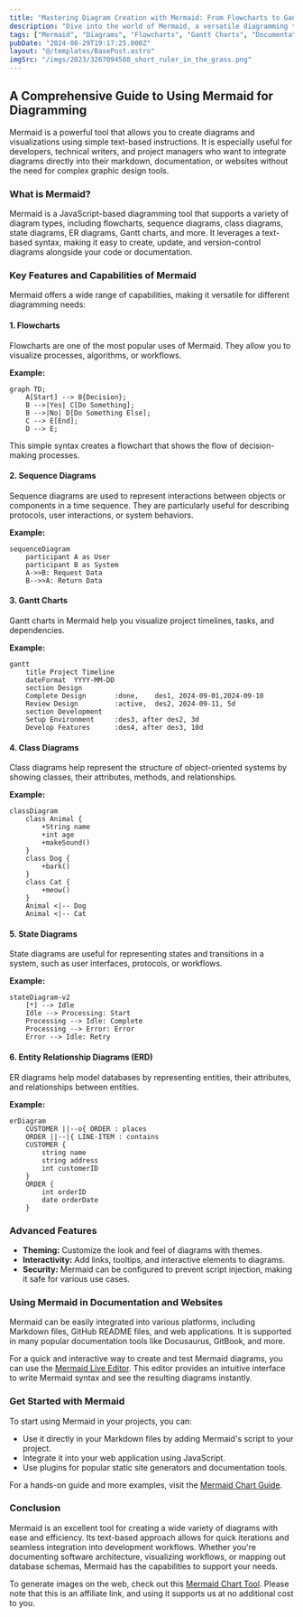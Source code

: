 ```yaml
---
title: "Mastering Diagram Creation with Mermaid: From Flowcharts to Gantt Charts"
description: "Dive into the world of Mermaid, a versatile diagramming tool that uses simple text-based syntax. Learn how to create flowcharts, sequence diagrams, Gantt charts, and more, directly in your documentation or web projects. Discover advanced features and practical tips for integrating Mermaid into your workflow."
tags: ["Mermaid", "Diagrams", "Flowcharts", "Gantt Charts", "Documentation", "Visualization", "JavaScript"]
pubDate: "2024-08-29T19:17:25.000Z"
layout: "@/templates/BasePost.astro"
imgSrc: "/imgs/2023/3267094508_short_ruler_in_the_grass.png"
---
```


## A Comprehensive Guide to Using Mermaid for Diagramming

Mermaid is a powerful tool that allows you to create diagrams and visualizations using simple text-based instructions. It is especially useful for developers, technical writers, and project managers who want to integrate diagrams directly into their markdown, documentation, or websites without the need for complex graphic design tools.

### What is Mermaid?

Mermaid is a JavaScript-based diagramming tool that supports a variety of diagram types, including flowcharts, sequence diagrams, class diagrams, state diagrams, ER diagrams, Gantt charts, and more. It leverages a text-based syntax, making it easy to create, update, and version-control diagrams alongside your code or documentation.

### Key Features and Capabilities of Mermaid

Mermaid offers a wide range of capabilities, making it versatile for different diagramming needs:

#### 1. **Flowcharts**

Flowcharts are one of the most popular uses of Mermaid. They allow you to visualize processes, algorithms, or workflows. 

**Example:**

```mermaid
graph TD;
    A[Start] --> B{Decision};
    B -->|Yes| C[Do Something];
    B -->|No| D[Do Something Else];
    C --> E[End];
    D --> E;
```

This simple syntax creates a flowchart that shows the flow of decision-making processes.

#### 2. **Sequence Diagrams**

Sequence diagrams are used to represent interactions between objects or components in a time sequence. They are particularly useful for describing protocols, user interactions, or system behaviors.

**Example:**

```mermaid
sequenceDiagram
    participant A as User
    participant B as System
    A->>B: Request Data
    B-->>A: Return Data
```

#### 3. **Gantt Charts**

Gantt charts in Mermaid help you visualize project timelines, tasks, and dependencies.

**Example:**

```mermaid
gantt
    title Project Timeline
    dateFormat  YYYY-MM-DD
    section Design
    Complete Design       :done,    des1, 2024-09-01,2024-09-10
    Review Design         :active,  des2, 2024-09-11, 5d
    section Development
    Setup Environment     :des3, after des2, 3d
    Develop Features      :des4, after des3, 10d
```

#### 4. **Class Diagrams**

Class diagrams help represent the structure of object-oriented systems by showing classes, their attributes, methods, and relationships.

**Example:**

```mermaid
classDiagram
    class Animal {
        +String name
        +int age
        +makeSound()
    }
    class Dog {
        +bark()
    }
    class Cat {
        +meow()
    }
    Animal <|-- Dog
    Animal <|-- Cat
```

#### 5. **State Diagrams**

State diagrams are useful for representing states and transitions in a system, such as user interfaces, protocols, or workflows.

**Example:**

```mermaid
stateDiagram-v2
    [*] --> Idle
    Idle --> Processing: Start
    Processing --> Idle: Complete
    Processing --> Error: Error
    Error --> Idle: Retry
```

#### 6. **Entity Relationship Diagrams (ERD)**

ER diagrams help model databases by representing entities, their attributes, and relationships between entities.

**Example:**

```mermaid
erDiagram
    CUSTOMER ||--o{ ORDER : places
    ORDER ||--|{ LINE-ITEM : contains
    CUSTOMER {
        string name
        string address
        int customerID
    }
    ORDER {
        int orderID
        date orderDate
    }
```

### Advanced Features

- **Theming:** Customize the look and feel of diagrams with themes.
- **Interactivity:** Add links, tooltips, and interactive elements to diagrams.
- **Security:** Mermaid can be configured to prevent script injection, making it safe for various use cases.

### Using Mermaid in Documentation and Websites

Mermaid can be easily integrated into various platforms, including Markdown files, GitHub README files, and web applications. It is supported in many popular documentation tools like Docusaurus, GitBook, and more.

For a quick and interactive way to create and test Mermaid diagrams, you can use the [Mermaid Live Editor](https://www.mermaidchart.com/landing/?utm_source=UGC&utm_medium=UGC&utm_campaign=0023). This editor provides an intuitive interface to write Mermaid syntax and see the resulting diagrams instantly.

### Get Started with Mermaid

To start using Mermaid in your projects, you can:

- Use it directly in your Markdown files by adding Mermaid's script to your project.
- Integrate it into your web application using JavaScript.
- Use plugins for popular static site generators and documentation tools.

For a hands-on guide and more examples, visit the [Mermaid Chart Guide](https://www.mermaidchart.com/).

### Conclusion

Mermaid is an excellent tool for creating a wide variety of diagrams with ease and efficiency. Its text-based approach allows for quick iterations and seamless integration into development workflows. Whether you're documenting software architecture, visualizing workflows, or mapping out database schemas, Mermaid has the capabilities to support your needs.

To generate images on the web, check out this [Mermaid Chart Tool](https://singular-catharanthus-5a60b5a247c5.herokuapp.com/b?y=49ii4eh26or66p1g70om4opl68pj4dhg65h36p366kr68cp25gh748hq49k78t3gect2ubrnetrisrb5e9mm2qb4cdk62sjk5phmur9fdhgmsp39dpjiufrlehmlusrfelp66p9tal3k6n3l60o34djlehmlurb5chknar9tal3k6n3l60o34djlehmluor1dlo62qb7douj0c1i6ch0====). Please note that this is an affiliate link, and using it supports us at no additional cost to you.
